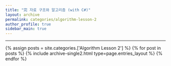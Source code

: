 ```yaml
---
title: "完 자료 구조와 알고리즘 (with C#)"
layout: archive
permalink: categories/algorithm-lesson-2
author_profile: true
sidebar_main: true
---
```


<!-- 공백이 포함되어 있는 카테고리 이름의 경우 site.categories.['a b c'] 이런식으로! -->

***

{% assign posts = site.categories.['Algorithm Lesson 2'] %}
{% for post in posts %} {% include archive-single2.html type=page.entries_layout %} {% endfor %}